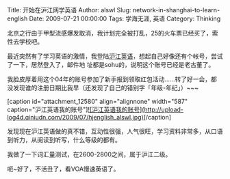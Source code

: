 Title: 开始在沪江网学英语
Author: alswl
Slug: network-in-shanghai-to-learn-english
Date: 2009-07-21 00:00:00
Tags: 学海无涯, 英语
Category: Thinking

北京之行由于甲型流感爆发取消，我计划完全被打乱，25的火车票已经买了，索性去学校吧。

最近突然有了学习英语的激情，我登陆[沪江英语](http://www.hjenglish.com/)，想起自己好像还有个帐号，尝试了一下，居然登入了，邮件地
址都是sohu的，说明这个账号已经是老古董了。

我脸皮厚着用这个04年的账号参加了新手报到领取红包活动……转了好一会，都没发现谁的注册日期比我早（还发现了自己的错别字「年级-年纪」）~~~

[caption id="attachment_12580" align="alignnone" width="587"
caption="沪江英语我的账号"][![沪江英语我的账号](http://upload-
log4d.qiniudn.com/2009/07/hjenglish_alswl.jpg)](http://upload-log4d.qiniudn.com/2009/07/hjenglish_alswl.jpg)[/caption]

发现现在沪江英语做的真不错，互动性很强，人气很旺，学习资料非常多，从口语到听力，从阅读到听写，什么等级的都有。

我做了一下词汇量测试，在2600-2800之间，属于沪江二级。

呃~好了，不活丑了，看VOA慢速英语了。

